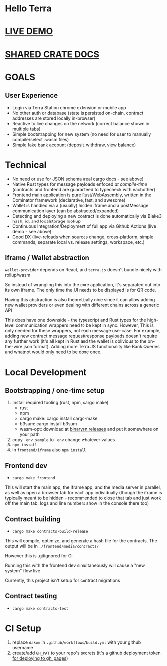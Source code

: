 # Hello Terra 

# [LIVE DEMO](https://dakom.github.io/hello-terra)
# [SHARED CRATE DOCS](https://dakom.github.io/hello-terra/docs/shared)

# GOALS

## User Experience
* Login via Terra Station chrome extension or mobile app
* No other auth or database (state is persisted on-chain, contract addresses are stored locally in-browser)
* Reactive to live changes on the network (correct balance shown in multiple tabs)
* Simple bootstrapping for new system (no need for user to manually compile/select .wasm files) 
* Simple fake bank account (deposit, withdraw, view balance)

# Technical

* No need or use for JSON schema (real cargo docs - see above)
* Native Rust types for message payloads enfoced _at compile-time_ (contracts and frontend are guaranteed to typecheck with eachother) 
* Frontend main application is pure Rust/WebAssembly, written in the Dominator framework (declarative, fast, and awesome)
* Wallet is handled via a (usually) hidden iframe and a postMessage communication layer (can be abstracted/expanded)
* Detecting and deploying a new contract is done automatically via Blake3 hash, id, and localstorage lookup
* Continuous Integration/Deployment of full app via Github Actions (live demo - see above)
* Good DX (live-reloads when sources change, cross-platform, simple commands, separate local vs. release settings, workspace, etc.)

## Iframe / Wallet abstraction

`wallet-provider` depends on React, and `terra.js` doesn't bundle nicely with rollup/wasm

So instead of wrangling this into the core application, it's separated out into its own iframe. The only time the UI needs to be displayed is for QR code.

Having this abstraction is also theoretically nice since it can allow adding new wallet providers or even dealing with different chains across a generic API

This does have one downside - the typescript and Rust types for the high-level communication wrappers need to be kept in sync. However, This is only needed for these wrappers, not each message use-case. For example, adding new contract message request/response payloads doesn't require any further work (it's all kept in Rust and the wallet is oblivious to the on-the-wire json format). Adding more Terra.JS functionality like Bank Queries and whatnot would only need to be done once.

# Local Development

## Bootstrapping / one-time setup

1. Install required tooling (rust, npm, cargo make)
    - rust
    - npm
    - cargo make: cargo install cargo-make
    - b3sum: cargo install b3sum
    - wasm-opt: download at [binaryen releases](https://github.com/WebAssembly/binaryen/releases) and put it somewhere on your path
2. copy `.env.sample` to `.env` change whatever values 
3. `npm install`
4. in `frontend/iframe` also `npm install`


## Frontend dev

- `cargo make frontend`

This will start the main app, the iframe app, and the media server in parallel, as well as open a browser tab for each app individually (though the iframe is typically meant to be hidden - recommended to close that tab and just work off the main tab, logs and line numbers show in the console there too)

## Contract building 

- `cargo make contracts-build-release`

This will compile, optimize, and generate a hash file for the contracts.
The output will be in `./frontend/media/contracts/`

However this is .gitignored for CI

Running this with the frontend dev simultaneously will cause a "new system" flow live

Currently, this project isn't setup for contract migrations

## Contract testing 

- `cargo make contracts-test`

# CI Setup

1. replace `dakom` in `.github/workflows/build.yml` with your github username
2. create/add `GH_PAT` to your repo's secrets (it's a github deployment token [for deploying to gh_pages](https://github.com/maxheld83/ghpages/pull/18))